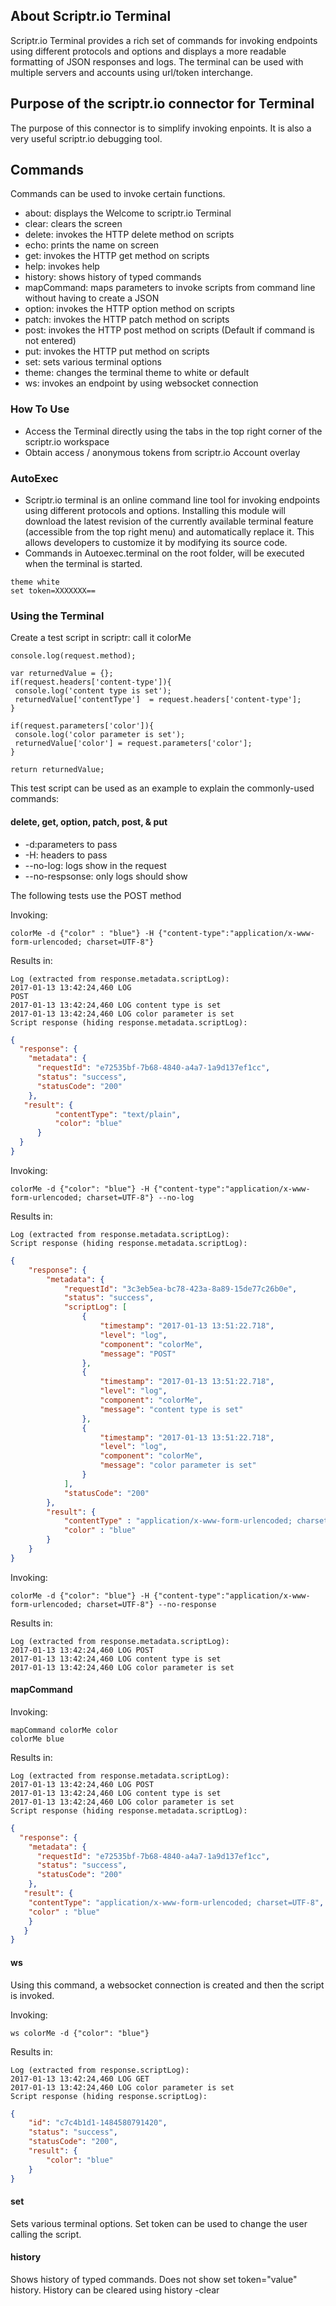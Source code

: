 ## About Scriptr.io Terminal
Scriptr.io Terminal provides a rich set of commands for invoking endpoints using different protocols and options and displays a more readable formatting of JSON responses and logs. The terminal can be used with multiple servers and accounts using url/token interchange.

## Purpose of the scriptr.io connector for Terminal
The purpose of this connector is to simplify invoking enpoints. It is also a very useful scriptr.io debugging tool.

## Commands
Commands can be used to invoke certain functions.
- about: displays the Welcome to scriptr.io Terminal
- clear: clears the screen
- delete: invokes the HTTP delete method on scripts
- echo: prints the name on screen
- get: invokes the HTTP get method on scripts
- help: invokes help
- history: shows history of typed commands
- mapCommand: maps parameters to invoke scripts from command line without having to create a JSON
- option: invokes the HTTP option method on scripts
- patch: invokes the HTTP patch method on scripts
- post: invokes the HTTP post method on scripts (Default if command is not entered)
- put: invokes the HTTP put method on scripts
- set: sets various terminal options
- theme: changes the terminal theme to white or default
- ws: invokes an endpoint by using websocket connection


### How To Use
- Access the Terminal directly using the tabs in the top right corner of the scriptr.io workspace
- Obtain access / anonymous tokens from scriptr.io Account overlay

### AutoExec 
- Scriptr.io terminal is an online command line tool for invoking endpoints using different protocols and options. Installing this module will download the latest revision of the currently available terminal feature (accessible from the top right menu) and automatically replace it. This allows developers to customize it by modifying its source code.
- Commands in Autoexec.terminal on the root folder, will be executed when the terminal is started.

```
theme white
set token=XXXXXXX==
```

### Using the Terminal
Create a test script in scriptr: call it colorMe
```
console.log(request.method);

var returnedValue = {};
if(request.headers['content-type']){
 console.log('content type is set');
 returnedValue['contentType']  = request.headers['content-type'];
}

if(request.parameters['color']){
 console.log('color parameter is set');
 returnedValue['color'] = request.parameters['color'];
}

return returnedValue;
```
This test script can be used as an example to explain the commonly-used commands:

#### delete, get, option, patch, post, & put

- -d:parameters to pass
- -H: headers to pass
- --no-log: logs show in the request
- --no-respsonse: only logs should show

The following tests use the POST method

Invoking:
```
colorMe -d {"color" : "blue"} -H {"content-type":"application/x-www-form-urlencoded; charset=UTF-8"} 
```
Results in:
```
Log (extracted from response.metadata.scriptLog):
2017-01-13 13:42:24,460 LOG 
POST
2017-01-13 13:42:24,460 LOG content type is set
2017-01-13 13:42:24,460 LOG color parameter is set
Script response (hiding response.metadata.scriptLog):
```
```json
{
  "response": {
    "metadata": {
      "requestId": "e72535bf-7b68-4840-a4a7-1a9d137ef1cc",
      "status": "success",
      "statusCode": "200"
    },
   "result": {
		  "contentType": "text/plain",
		  "color": "blue"
	  }
  }
}
```
Invoking:
```
colorMe -d {"color": "blue"} -H {"content-type":"application/x-www-form-urlencoded; charset=UTF-8"} --no-log
```
Results in:
```
Log (extracted from response.metadata.scriptLog):
Script response (hiding response.metadata.scriptLog):
```
```json
{
    "response": {
        "metadata": {
            "requestId": "3c3eb5ea-bc78-423a-8a89-15de77c26b0e",
            "status": "success",
            "scriptLog": [
                {
                    "timestamp": "2017-01-13 13:51:22.718",
                    "level": "log",
                    "component": "colorMe",
                    "message": "POST"
                },
                {
                    "timestamp": "2017-01-13 13:51:22.718",
                    "level": "log",
                    "component": "colorMe",
                    "message": "content type is set"
                },
                {
                    "timestamp": "2017-01-13 13:51:22.718",
                    "level": "log",
                    "component": "colorMe",
                    "message": "color parameter is set"
                }
            ],
            "statusCode": "200"
        },
        "result": {
            "contentType" : "application/x-www-form-urlencoded; charset=UTF-8",
            "color" : "blue"
        }
    }
}
```
Invoking:
```
colorMe -d {"color": "blue"} -H {"content-type":"application/x-www-form-urlencoded; charset=UTF-8"} --no-response
```
Results in:
```
Log (extracted from response.metadata.scriptLog):
2017-01-13 13:42:24,460 LOG POST
2017-01-13 13:42:24,460 LOG content type is set
2017-01-13 13:42:24,460 LOG color parameter is set
```
#### mapCommand
Invoking:
```
mapCommand colorMe color
colorMe blue
```
Results in:
```
Log (extracted from response.metadata.scriptLog):
2017-01-13 13:42:24,460 LOG POST
2017-01-13 13:42:24,460 LOG content type is set
2017-01-13 13:42:24,460 LOG color parameter is set
Script response (hiding response.metadata.scriptLog):
```
```json
{
  "response": {
    "metadata": {
      "requestId": "e72535bf-7b68-4840-a4a7-1a9d137ef1cc",
      "status": "success",
      "statusCode": "200"
    },
   "result": {
   	"contentType": "application/x-www-form-urlencoded; charset=UTF-8",
	"color" : "blue"
    }
   }
}
```
#### ws

Using this command, a websocket connection is created and then the script is invoked.

Invoking:
```
ws colorMe -d {"color": "blue"}
```
Results in:
```
Log (extracted from response.scriptLog):
2017-01-13 13:42:24,460 LOG GET
2017-01-13 13:42:24,460 LOG color parameter is set
Script response (hiding response.scriptLog):
```
```json
{
    "id": "c7c4b1d1-1484580791420",
    "status": "success",
    "statusCode": "200",
    "result": {
        "color": "blue"
    }
}
```

#### set
Sets various terminal options. Set token can be used to change the user calling the script.

#### history
Shows history of typed commands. Does not show set token="value" history. History can be cleared using history -clear
